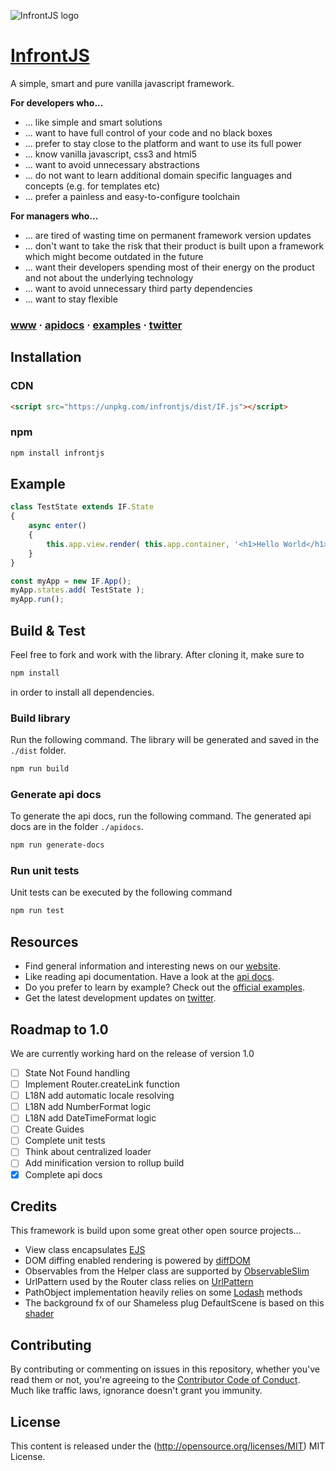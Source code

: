 ![InfrontJS logo](https://www.infrontjs.com/assets/ext/ifjs-colored-bg-logo.png)

# [InfrontJS](https://www.infrontjs.com)

A simple, smart and pure vanilla javascript framework.

**For developers who...**

* ... like simple and smart solutions
* ... want to have full control of your code and no black boxes 
* ... prefer to stay close to the platform and want to use its full power
* ... know vanilla javascript, css3 and html5
* ... want to avoid unnecessary abstractions
* ... do not want to learn additional domain specific languages and concepts (e.g. for templates etc)
* ... prefer a painless and easy-to-configure toolchain

**For managers who...**

* ... are tired of wasting time on permanent framework version updates 
* ... don't want to take the risk that their product is built upon a framework which might become outdated in the future
* ... want their developers spending most of their energy on the product and not about the underlying technology
* ... want to avoid unnecessary third party dependencies
* ... want to stay flexible

### [www](https://www.infronts.js) &middot; [apidocs](https://apidocs.infrontjs.com) &middot; [examples](https://examples.infrontjs.com) &middot; [twitter](https://twitter.com/infrontjs)

## Installation

### CDN

```html
<script src="https://unpkg.com/infrontjs/dist/IF.js"></script>
```

### npm

```bash
npm install infrontjs
```

## Example

```javascript
class TestState extends IF.State
{
    async enter()
    {
        this.app.view.render( this.app.container, '<h1>Hello World</h1>' );
    }
}

const myApp = new IF.App();
myApp.states.add( TestState );
myApp.run();
```

## Build & Test

Feel free to fork and work with the library. After cloning it,  make sure to 

```bash
npm install
```

in order to install all dependencies.

### Build library

Run the following command. The library will be generated and saved in the `./dist` folder.

```bash
npm run build
```

### Generate api docs

To generate the api docs, run the following command. The generated api docs are in the folder `./apidocs`.

```bash
npm run generate-docs
```

### Run unit tests

Unit tests can be executed by the following command

```bash
npm run test
```

## Resources

* Find general information and interesting news on our [website](https://www.infrontjs.com).
* Like reading api documentation. Have a look at the [api docs](https://apidocs.infrontjs.com).
* Do you prefer to learn by example? Check out the [official examples](https://examples.infrontjs.com).
* Get the latest development updates on [twitter](https://twitter.com/infrontjs).

## Roadmap to 1.0

We are currently working hard on the release of version 1.0

- [ ] State Not Found handling
- [ ] Implement Router.createLink function
- [ ] L18N add automatic locale resolving
- [ ] L18N add NumberFormat logic
- [ ] L18N add DateTimeFormat logic
- [ ] Create Guides
- [ ] Complete unit tests
- [ ] Think about centralized loader
- [ ] Add minification version to rollup build
- [x] Complete api docs

## Credits

This framework is build upon some great other open source projects...

* View class encapsulates [EJS](https://ejs.co/)
* DOM diffing enabled rendering is powered by [diffDOM](https://github.com/fiduswriter/diffDOM)
* Observables from the Helper class are supported by [ObservableSlim](https://github.com/elliotnb/observable-slim)
* UrlPattern used by the Router class relies on [UrlPattern](https://github.com/snd/url-pattern)
* PathObject implementation heavily relies on some [Lodash](https://github.com/lodash/lodash) methods
* The background fx of our Shameless plug DefaultScene is based on this [shader](https://www.shadertoy.com/view/wlSSD3])

## Contributing

By contributing or commenting on issues in this repository, whether you've read them or not, you're agreeing to the [Contributor Code of Conduct](CODE-OF-CONDUCT.md). Much like traffic laws, ignorance doesn't grant you immunity.

## License

This content is released under the (http://opensource.org/licenses/MIT) MIT License.
